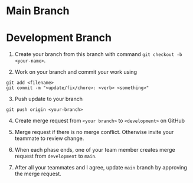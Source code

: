 # Main Branch

# Development Branch

1. Create your branch from this branch with command `git checkout -b <your-name>`.

2. Work on your branch and commit your work using
```
git add <filename>
git commit -m "<update/fix/chore>: <verb> <something>"
```

3. Push update to your branch
```
git push origin <your-branch>
```

4. Create merge request from `<your branch>` to `<development>` on GitHub

5. Merge request if there is no merge conflict. Otherwise invite your teammate to review change.

6. When each phase ends, one of your team member creates merge request from `development` to `main`.

7. After all your teammates and I agree, update `main` branch by approving the merge request.
